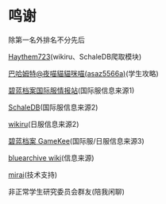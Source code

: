 # 鸣谢

除第一名外排名不分先后

[Haythem723](https://github.com/Haythem723)(wikiru、SchaleDB爬取模块)

[巴哈姆特@夜喵貓貓咪喵(asaz5566a)](https://home.gamer.com.tw/homeindex.php?owner=asaz5566a)(学生攻略)

[碧蓝档案国际服情报站](https://space.bilibili.com/1585224247)(国际服信息来源1)

[SchaleDB](https://lonqie.github.io/SchaleDB/)(国际服信息来源2)

[wikiru](https://bluearchive.wikiru.jp/)(日服信息来源2)

[碧蓝档案 GameKee](https://ba.gamekee.com/)(国际服/日服信息来源3)

[bluearchive wiki](https://bluearchive.wiki/wiki/)(信息来源)

[mirai](https://github.com/mamoe/mirai)(技术支持)

非正常学生研究委员会群友(陪我闲聊)
